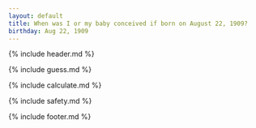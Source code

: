 ```yaml
---
layout: default
title: When was I or my baby conceived if born on August 22, 1909?
birthday: Aug 22, 1909
---
```


{% include header.md %}

{% include guess.md %}

{% include calculate.md %}

{% include safety.md %}

{% include footer.md %}



